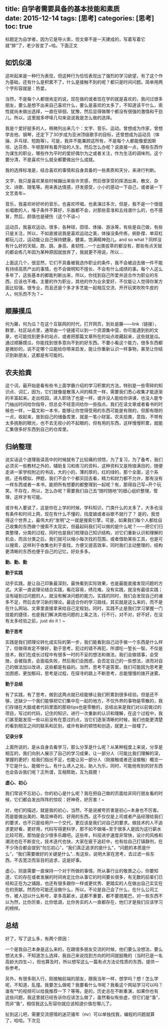 title: 自学者需要具备的基本技能和素质         
date: 2015-12-14
tags: [思考]
categories: [思考]
toc: true
---

标题定为自学者，因为它是导火索，但文章不是一天建成的，写着写着它就“胖”了，老少皆宜了~哈。下面正文

## 如饥似渴

这听起来是一种行为表现，但这种行为恰恰表现出了强烈的学习欲望，有了这个作为基础，还有什么是积累不了，什么是接触不到的呢？都只是时间问题。简单用两个字形容就是：热爱。

当然，不是每个人都很肯定的说，现在做的或者现在学的就是喜欢的，我问过很多朋友，要么是想不出来自己喜欢什么，要么是喜欢的太多了，不知道该干什么，索性就尚未做出选择，一直在徘徊、犹豫，然后显得做哪个都没有很强的激情和干劲儿。所以，这里就多啰嗦几句来说说我是怎么做的选择。

我是个爱好挺多的人，稍微列出来几个：文字、音乐、运动。曾想成为作家，曾想学吉他、钢琴，还定下了30岁成为亚洲顶级歌手的目标，还曾想成为运动员（体操、乒乓球、短跑等）。可是，我并不能兼顾这所有，不是每个人都能像爱因斯坦、达芬奇、牛顿那样有着开挂的人生。然后怎么办呢？说直接一点，哪些东西作为谋生的职业，哪些作为平时的爱好偶尔为之或者关注，作为生活的调味剂。这个要分清，不是喜欢什么就全都要做出什么成就。

我的选择标准是，结合喜欢的事情和自身具备的一些素质和天分，来进行判断。

文字，我只是喜欢某些时候蹦出来些许灵感，然后很享受的挥洒出来，散文、杂文、诗歌、随笔等。用来表达情感，抒发感受，小小的感动一下自己，或者装一下文艺青年~

音乐，我喜欢听好听的音乐，也喜欢哼唱，也表演过多次，但是，我不是一个很擅长唱歌的人，嗓子条件不算好，乐器都不会，对那些音准和五线谱什么的，也不感冒，然后，颜值也是硬伤（这个不谈~）

运动员，我喜欢运动，很多，各种球，田径、体操、游泳等，有些是自己做，有些只是关注，所以，不如直接说我是喜欢运动之美，体操没条件练，俯卧撑、单双杠都玩儿过，运动能让自己保持健康，健美，饱满精神劲儿。and so what？同样没有什么好的天赋，跑、跳、身高、柔韧性…一个出类拔萃的都没有，那些有点天赋的都会练几年因为某种原因就放弃了，我就更不用说，所以…

上面这几个，很显然，它们不具备被我选作职业的条件，我不会被迫去做一件不能有持续高质产出的事情，也不会做明知不擅长、不会有什么成绩的事。每个人这么多年了，这些基本的都能判断出来，所以，你找到自己所爱并适合作为职业的东西，应该也不难。主要的作为职业，其他的作为业余爱好，不仅能让人觉得你某方面比较强，很专业，而且还是个多才多艺能一起相互交流、开开玩笑吹吹牛皮的人，何乐而不为？~

## 顺藤摸瓜

何为藤，何为瓜？在这个互联网的时代，打开网页，到处是藤——link（链接），群里，社区站点里，通常由一个链接可以到一个资源集中营，你可能遇到别的文章，也可能找到更多的站点，或者把那篇文章所在的站点收藏起来，这些就是瓜。通过顺藤摸瓜，你能找到很多意向不到的好东西。不要小看这个能力，很多东西都是微妙的，说不定哪个瓜能给你带来启发，能让你重新认识一样事物，甚至让你结识到新朋友，这都是有可能的。

## 农夫拾粪

这个词，最开始是看有些书上面学霸介绍的学习积累的方法，特别是一些零碎的知识点、词汇，因为，它们就像是散落人间的精灵一样，需要我们悉心收集才能逐渐的丰富起来。走出校园，进入职场了也是一样，或许没人能给你讲课，也没人能专门抽出时间给你指导，但总会不经意间给你一些指点。我们在读文章或者看书的时候也一样，一篇文和一本书，能够让你觉得受用的东西可能是有限的，但那有限的一点，收起来，放到自己的储备库里，就是一笔小财富。农夫拾粪，意指，不带有太多挑剔的眼光，也不去无视小的不起眼的，但有用的东西，这样慢慢积累，就能汇集很多好东西到自己的仓库里。

## 归纳整理

说实话这个道理我读高中的时候就有了比较痛的领悟，为了复习，为了备考，我们必须买一些教材之外的，辅助复习和练习的资料，这种资料又是玲琅满目的，随便走进一家学校附近的书店，大的小的，薄的厚的，红的绿的，那个全面，这个系统，还有模拟、押题，我们不会个个都买回去看，精力和财力都不允许，那有没有一样东西或者一本书，能把所有想要的都整理到一起呢？有，那得自己写~开个玩笑。不存在，所以，怎么办呢？需要我们自己去“随时随地”的细心组织整理，管理，这样才有可能。

或许有人要说了，这是你在上学的时候，学科知识，门类什么的太多了，大多也没有条件和时间上网，现在有什么不懂的，找度娘或者谷歌不就行了？ 是的，我觉得这个世界上，最伟大的“发明”之一就是搜索引擎，可是，如果我们每个人都给自己收集的东西做个搜索不太现实，但最起码我们可以做的是什么呢？——把它们归类整理，分类的过程，同时也是我们梳理自己知识结构，对它们重新认识和理解的机会，而且分类之后，我们就可以缩小每次找的范围，或者借助某些工具，也是可以搜索，这样利于收集也利于查找，方便又提高效率，同时我们主动整理的，结构更清晰的东西也便于自己的记忆，好处多多。

**勤、勤、勤**

**勤于实践**

动手实践，是让自己印象最深刻，最快看到实际效果，也是最能直接发现问题的方式。大家一直说理论结合实践，看花容易，绣花难。没有实践，就没有最佳实践；没有碰到过问题的人，就没有解决问题的能力。实践的同时，我们会发现自己的诸多不足，然后去学习新的理论。最适合你的学习路线，其实就是这么来的，而不是在什么网站、文章里直接拿来给自己定规划。同时，实践不止是我们学习掌握一门技能的捷径，也是我们解决其他问题的上乘之法，行不行，对不对，好不好，在没有太多经验之前，just do it！~

**勤于思考**

实践是我们把理论转化成实际的第一步，我们能看到自己动手做一个东西是什么样了，但做得肯定不够好，勤于思考，犯过的错不再犯，所谓吃一堑长一智。不仅是技术，我们在成长过程中有很多一时的不妥的想法和做法，我们会做错事，会受挫，会被指责，会面临失败，然后我们会困惑，会否定自己的一些想法，进而对自己的做法加以改进，这些都是有益的。当然，思考不是答案，我们可能因为思考更加困惑，更加郁闷，思考是过程，在探寻的路上不断思考，总能慢慢的拨开迷雾。

**勤于总结**

有了实践，有了思考，做到这两点就已经能够让我们积累到很多经验。但是还不够，还缺少一个我们能够把它们集中在一起的地方，不仅外界的事物是零散的，我们存储在大脑或者代码里面的那些tips也是零散的，总结出来是我们对以前做过的项目，写过的代码，记住的知识，进行一次重新的认识和理解，在这个过程中，我们甚至能发现一些以前没有在意过的点，当它们逐渐清晰的时候，我们也能更清楚的看到相互之间的联系和区别，或许有新的顿悟和创造，就更上一层楼了。

**记录分享**

上面所说的，是从自身去看学习，那么分享是什么呢？从某种程度上来说，分享是相互的，我们向别人展示了自己的学习成果，让一部分人（可能比我们理解的深，掌握的更好）给我们指出不足，也能让另一部分人（刚接触或者还没接触）概览一下它是什么，能做什么，有什么诱人之处。助人为乐，同时，可能他有别的好东西也会告诉我们呢？正所谓，互相帮助，互为肩膀！

**虚心、初心**

我们常说不忘初心，你的初心是什么呢？我在把自己做的页面给非同行朋友看的时候，它们都会发出阵阵的惊叹：好神奇，好厉害！~

对，他们的描述，就是我的初心，当然，不是说被夸厉害是初心~本身也不厉害。而是能做出美的、略显神奇的、好用的东西。这不仅仅是上司或者产品经理给我们的要求，也不只是给用户一个交代，更应该是我们对自己的要求。做技术的人不追求更好看，更好用，代码写得更科学，那不如不做咯~至于很多人是因为这行薪水比较可观，那怕是会少很多乐趣吧。这些年，科技进步速度非常快，设计的风格和潮流也在不断变化，技术迭代也快，大家在疲于追赶中，也有给自己打镇静剂，在不少场合都会提到“勿忘初心”，“我们真正追求的是什么”，“问题的本质是什么”，“我们需要做好的关键是什么”…有这些，说明大家在思考，去过滤一些东西，不去宽泛而盲目的追求，这是好事。

虚心，则是需要一直保持一个对于所做的事情，所从事行业的敬畏之心，你要知道，它的存在或者发展的时间肯定比你从事它的时间要长很多，有无数的前辈们已经和正在为之铺路，也还有很多跟你一样或更优秀、更踏实的人在做出自己实实在在的贡献。然而你可能还没做什么，所以，不论是自己会了什么，在什么公司工作，被人冠以什么称号，拿多高薪水，这都不重要，都不要翘尾巴，对一些东西不以为然，比你厉害，比你低调，比你务实的人一直都存在，他们才是我们应该学习的榜样。

## 总结

好了，写了这么多，有两个原因：

一个是我自己本身是这么来的，在跟很多朋友交流的时候，他们要么没想法，要么想法太多，不知道怎么选择，我自己来说找到方向的时间就挺晚的（当时已是一名高龄大四生~），但也算及时，所以想写这么一篇有点方法论性质的东西，提供一些参考。

另外，有很多刚入行，刚接触前端的朋友，跟我当年一样，想学吗？想！怎么学呢，不知道，乱撞。我要怎么做呢？我要看什么书呢？我看这个网站学习可以吗？谁有**的视频可以给我推荐一下？等等。是的，历史总在不断重演，如果你也有这些问题，我这里就已经告诉你应该怎么做了，虽然看似有些虚，但它们是“渔”，而非“鱼”，相信我这么形容你就应该知道价值在哪儿了。

扯到这儿吧，需要交流感情的迷茫骚年（nv）可以单独找我，编程的问题就算了，哈哈。下次见